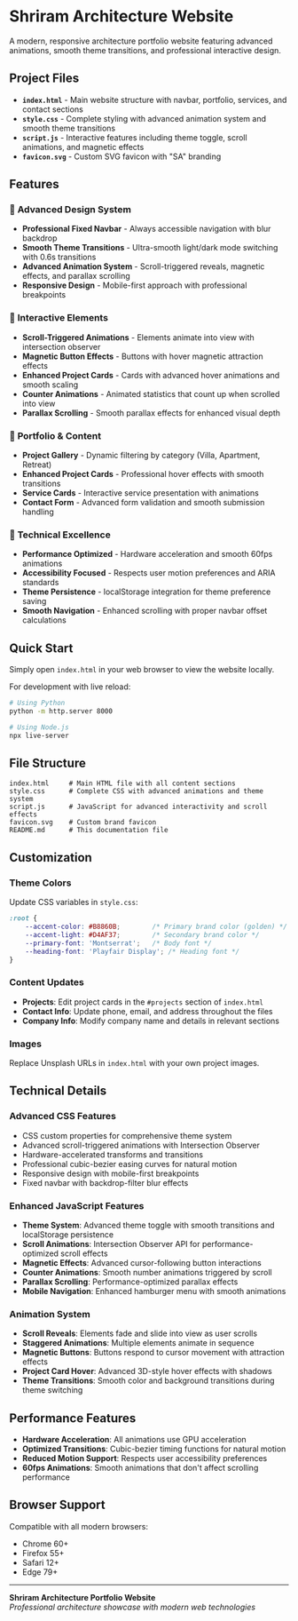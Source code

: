 # Shriram Architecture Website

A modern, responsive architecture portfolio website featuring advanced animations, smooth theme transitions, and professional interactive design.

## Project Files

- **`index.html`** - Main website structure with navbar, portfolio, services, and contact sections
- **`style.css`** - Complete styling with advanced animation system and smooth theme transitions
- **`script.js`** - Interactive features including theme toggle, scroll animations, and magnetic effects
- **`favicon.svg`** - Custom SVG favicon with "SA" branding

## Features

### 🎨 **Advanced Design System**

- **Professional Fixed Navbar** - Always accessible navigation with blur backdrop
- **Smooth Theme Transitions** - Ultra-smooth light/dark mode switching with 0.6s transitions
- **Advanced Animation System** - Scroll-triggered reveals, magnetic effects, and parallax scrolling
- **Responsive Design** - Mobile-first approach with professional breakpoints

### 🚀 **Interactive Elements**

- **Scroll-Triggered Animations** - Elements animate into view with intersection observer
- **Magnetic Button Effects** - Buttons with hover magnetic attraction effects
- **Enhanced Project Cards** - Cards with advanced hover animations and smooth scaling
- **Counter Animations** - Animated statistics that count up when scrolled into view
- **Parallax Scrolling** - Smooth parallax effects for enhanced visual depth

### 🎯 **Portfolio & Content**

- **Project Gallery** - Dynamic filtering by category (Villa, Apartment, Retreat)
- **Enhanced Project Cards** - Professional hover effects with smooth transitions
- **Service Cards** - Interactive service presentation with animations
- **Contact Form** - Advanced form validation and smooth submission handling

### 🔧 **Technical Excellence**

- **Performance Optimized** - Hardware acceleration and smooth 60fps animations
- **Accessibility Focused** - Respects user motion preferences and ARIA standards
- **Theme Persistence** - localStorage integration for theme preference saving
- **Smooth Navigation** - Enhanced scrolling with proper navbar offset calculations

## Quick Start

Simply open `index.html` in your web browser to view the website locally.

For development with live reload:

```bash
# Using Python
python -m http.server 8000

# Using Node.js
npx live-server
```

## File Structure

```text
index.html     # Main HTML file with all content sections
style.css      # Complete CSS with advanced animations and theme system
script.js      # JavaScript for advanced interactivity and scroll effects
favicon.svg    # Custom brand favicon
README.md      # This documentation file
```

## Customization

### Theme Colors

Update CSS variables in `style.css`:

```css
:root {
    --accent-color: #B8860B;        /* Primary brand color (golden) */
    --accent-light: #D4AF37;        /* Secondary brand color */
    --primary-font: 'Montserrat';   /* Body font */
    --heading-font: 'Playfair Display'; /* Heading font */
}
```

### Content Updates

- **Projects**: Edit project cards in the `#projects` section of `index.html`
- **Contact Info**: Update phone, email, and address throughout the files
- **Company Info**: Modify company name and details in relevant sections

### Images

Replace Unsplash URLs in `index.html` with your own project images.

## Technical Details

### Advanced CSS Features

- CSS custom properties for comprehensive theme system
- Advanced scroll-triggered animations with Intersection Observer
- Hardware-accelerated transforms and transitions
- Professional cubic-bezier easing curves for natural motion
- Responsive design with mobile-first breakpoints
- Fixed navbar with backdrop-filter blur effects

### Enhanced JavaScript Features

- **Theme System**: Advanced theme toggle with smooth transitions and localStorage persistence
- **Scroll Animations**: Intersection Observer API for performance-optimized scroll effects
- **Magnetic Effects**: Advanced cursor-following button interactions
- **Counter Animations**: Smooth number animations triggered by scroll
- **Parallax Scrolling**: Performance-optimized parallax effects
- **Mobile Navigation**: Enhanced hamburger menu with smooth animations

### Animation System

- **Scroll Reveals**: Elements fade and slide into view as user scrolls
- **Staggered Animations**: Multiple elements animate in sequence
- **Magnetic Buttons**: Buttons respond to cursor movement with attraction effects
- **Project Card Hover**: Advanced 3D-style hover effects with shadows
- **Theme Transitions**: Smooth color and background transitions during theme switching

## Performance Features

- **Hardware Acceleration**: All animations use GPU acceleration
- **Optimized Transitions**: Cubic-bezier timing functions for natural motion
- **Reduced Motion Support**: Respects user accessibility preferences
- **60fps Animations**: Smooth animations that don't affect scrolling performance

## Browser Support

Compatible with all modern browsers:

- Chrome 60+
- Firefox 55+
- Safari 12+
- Edge 79+

---

**Shriram Architecture Portfolio Website**  
*Professional architecture showcase with modern web technologies*
